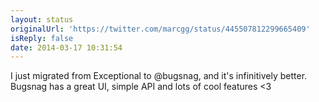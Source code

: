 ```yaml
---
layout: status
originalUrl: 'https://twitter.com/marcgg/status/445507812299665409'
isReply: false
date: 2014-03-17 10:31:54
---
```


I just migrated from Exceptional to @bugsnag, and it's infinitively better. Bugsnag has a great UI, simple API and lots of cool features &lt;3
